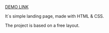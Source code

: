 [DEMO LINK](https://MykolaMak.github.io/layout_miami/)

It`s simple landing page, made with HTML & CSS.

The project is based on a free layout.
